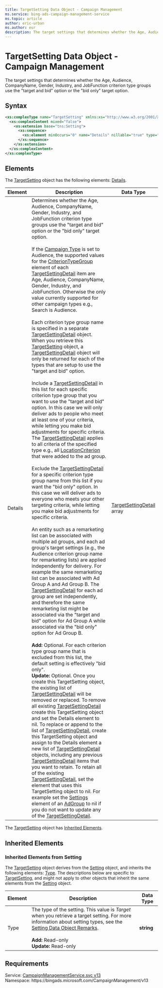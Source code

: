 ```yaml
---
title: TargetSetting Data Object - Campaign Management
ms.service: bing-ads-campaign-management-service
ms.topic: article
author: eric-urban
ms.author: eur
description: The target settings that determines whether the Age, Audience, CompanyName, Gender, Industry, and JobFunction criterion type groups use the "target and bid" option or the "bid only" target option.
---
```

# TargetSetting Data Object - Campaign Management
The target settings that determines whether the Age, Audience, CompanyName, Gender, Industry, and JobFunction criterion type groups use the "target and bid" option or the "bid only" target option.

## Syntax
```xml
<xs:complexType name="TargetSetting" xmlns:xs="http://www.w3.org/2001/XMLSchema">
  <xs:complexContent mixed="false">
    <xs:extension base="tns:Setting">
      <xs:sequence>
        <xs:element minOccurs="0" name="Details" nillable="true" type="tns:ArrayOfTargetSettingDetail" />
      </xs:sequence>
    </xs:extension>
  </xs:complexContent>
</xs:complexType>
```

## <a name="elements"></a>Elements

The [TargetSetting](targetsetting.md) object has the following elements: [Details](#details).

|Element|Description|Data Type|
|-----------|---------------|-------------|
|<a name="details"></a>Details|Determines whether the Age, Audience, CompanyName, Gender, Industry, and JobFunction criterion type groups use the "target and bid" option or the "bid only" target option.<br/><br/>If the [Campaign Type](campaign.md#campaigntype) is set to Audience, the supported values for the [CriterionTypeGroup](targetsettingdetail.md#criteriontypegroup) element of each [TargetSettingDetail](targetsettingdetail.md) item are Age, Audience, CompanyName, Gender, Industry, and JobFunction. Otherwise the only value currently supported for other campaign types e.g., Search is Audience.<br/><br/>Each criterion type group name is specified in a separate [TargetSettingDetail](targetsettingdetail.md) object. When you retrieve this [TargetSetting](targetsetting.md) object, a [TargetSettingDetail](targetsettingdetail.md) object will only be returned for each of the types that are setup to use the "target and bid" option.<br/><br/>Include a [TargetSettingDetail](targetsettingdetail.md) in this list for each specific criterion type group that you want to use the "target and bid" option. In this case we will only deliver ads to people who meet at least one of your criteria, while letting you make bid adjustments for specific criteria. The [TargetSettingDetail](targetsettingdetail.md) applies to all criteria of the specified type e.g., all [LocationCriterion](locationcriterion.md) that were added to the ad group.<br/><br/>Exclude the [TargetSettingDetail](targetsettingdetail.md) for a specific criterion type group name from this list if you want the "bid only" option. In this case we will deliver ads to everyone who meets your other targeting criteria, while letting you make bid adjustments for specific criteria.<br/><br/>An entity such as a remarketing list can be associated with multiple ad groups, and each ad group's target settings (e.g., the Audience criterion group name for remarketing lists) are applied independently for delivery. For example the same remarketing list can be associated with Ad Group A and Ad Group B. The [TargetSettingDetail](targetsettingdetail.md) for each ad group are set independently, and therefore the same remarketing list might be associated via the "target and bid" option for Ad Group A while associated via the "bid only" option for Ad Group B.<br/><br/>**Add:** Optional. For each criterion type group name that is excluded from this list, the default setting is effectively "bid only".<br/>**Update:** Optional. Once you create this TargetSetting object, the existing list of [TargetSettingDetail](targetsettingdetail.md) will be removed or replaced. To remove all existing [TargetSettingDetail](targetsettingdetail.md) create this TargetSetting object and set the Details element to nil. To replace or append to the list of [TargetSettingDetail](targetsettingdetail.md), create this TargetSetting object and assign to the Details element a new list of [TargetSettingDetail](targetsettingdetail.md) objects, including any previous [TargetSettingDetail](targetsettingdetail.md) items that you want to retain. To retain all of the existing [TargetSettingDetail](targetsettingdetail.md), set the element that uses this TargetSetting object to nil. For example set the [Settings](adgroup.md#settings) element of an [AdGroup](adgroup.md) to nil if you do not want to update any of the [TargetSettingDetail](targetsettingdetail.md).|[TargetSettingDetail](targetsettingdetail.md) array|

The [TargetSetting](targetsetting.md) object has [Inherited Elements](#inheritedelements).

## <a name="inheritedelements"></a>Inherited Elements

### <a name="inheritedelementssetting"></a>Inherited Elements from Setting
The [TargetSetting](targetsetting.md) object derives from the [Setting](setting.md) object, and inherits the following elements: [Type](#type). The descriptions below are specific to [TargetSetting](targetsetting.md), and might not apply to other objects that inherit the same elements from the [Setting](setting.md) object.  

|Element|Description|Data Type|
|-----------|---------------|-------------|
|<a name="type"></a>Type|The type of the setting. This value is *Target* when you retrieve a target setting. For more information about setting types, see the [Setting Data Object Remarks](setting.md#remarks).<br/><br/>**Add:** Read-only<br/>**Update:** Read-only|**string**|

## Requirements
Service: [CampaignManagementService.svc v13](https://campaign.api.bingads.microsoft.com/Api/Advertiser/CampaignManagement/v13/CampaignManagementService.svc)  
Namespace: https\://bingads.microsoft.com/CampaignManagement/v13  

